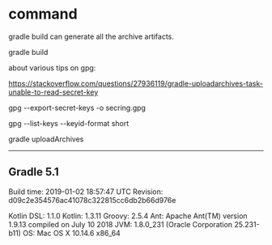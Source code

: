 
# command
gradle build can generate all the archive artifacts.

gradle build

about various tips on gpg:

https://stackoverflow.com/questions/27936119/gradle-uploadarchives-task-unable-to-read-secret-key

gpg --export-secret-keys -o secring.gpg

gpg --list-keys --keyid-format short

gradle uploadArchives

------------------------------------------------------------
Gradle 5.1
------------------------------------------------------------

Build time:   2019-01-02 18:57:47 UTC
Revision:     d09c2e354576ac41078c322815cc6db2b66d976e

Kotlin DSL:   1.1.0
Kotlin:       1.3.11
Groovy:       2.5.4
Ant:          Apache Ant(TM) version 1.9.13 compiled on July 10 2018
JVM:          1.8.0_231 (Oracle Corporation 25.231-b11)
OS:           Mac OS X 10.14.6 x86_64

